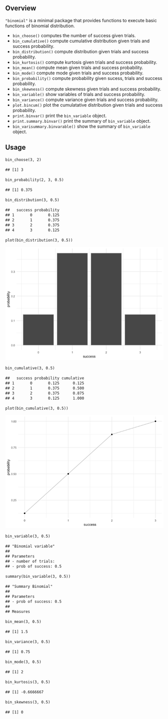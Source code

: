 Overview
--------

`"binomial"` is a minimal package that provides functions to execute
basic functions of binomial distribution.

-   `bin_choose()` computes the number of success given trials.
-   `bin_cumulative()` compute cumulative distribution given trials and
    success probability.
-   `bin_distribution()` compute distribution given trials and success
    probability.
-   `bin_kurtosis()` compute kurtosis given trials and success
    probability.
-   `bin_mean()` compute mean given trials and success probability.
-   `bin_mode()` compute mode given trials and success probability.
-   `bin_probability()` compute probability given sucess, trials and
    success probability.
-   `bin_skewness()` compute skewness given trials and success
    probability.
-   `bin_variable()` show variables of trials and success probability.
-   `bin_variance()` compute variance given trials and success
    probability.
-   `plot.bincum()` plot the cumulatative distribution given trials and
    success probability.
-   `print.binvar()` print the `bin_variable` object.
-   `print.summary.binvar()` print the summary of `bin_variable` object.
-   `bin_varisummary.binvarable()` show the summary of `bin_variable`
    object.

Usage
-----

    bin_choose(3, 2)

    ## [1] 3

    bin_probability(2, 3, 0.5)

    ## [1] 0.375

    bin_distribution(3, 0.5)

    ##   success probability
    ## 1       0       0.125
    ## 2       1       0.375
    ## 3       2       0.375
    ## 4       3       0.125

    plot(bin_distribution(3, 0.5))

![](README_files/figure-markdown_strict/unnamed-chunk-1-1.png)

    bin_cumulative(3, 0.5)

    ##   success probability cumulative
    ## 1       0       0.125      0.125
    ## 2       1       0.375      0.500
    ## 3       2       0.375      0.875
    ## 4       3       0.125      1.000

    plot(bin_cumulative(3, 0.5))

![](README_files/figure-markdown_strict/unnamed-chunk-1-2.png)

    bin_variable(3, 0.5)

    ## "Binomial variable"
    ## 
    ## Parameters
    ## - number of trials:
    ## - prob of success: 0.5

    summary(bin_variable(3, 0.5))

    ## "Summary Binomial"
    ## 
    ## Parameters
    ## - prob of success: 0.5
    ## 
    ## Measures

    bin_mean(3, 0.5)

    ## [1] 1.5

    bin_variance(3, 0.5)

    ## [1] 0.75

    bin_mode(3, 0.5)

    ## [1] 2

    bin_kurtosis(3, 0.5)

    ## [1] -0.6666667

    bin_skewness(3, 0.5)

    ## [1] 0

